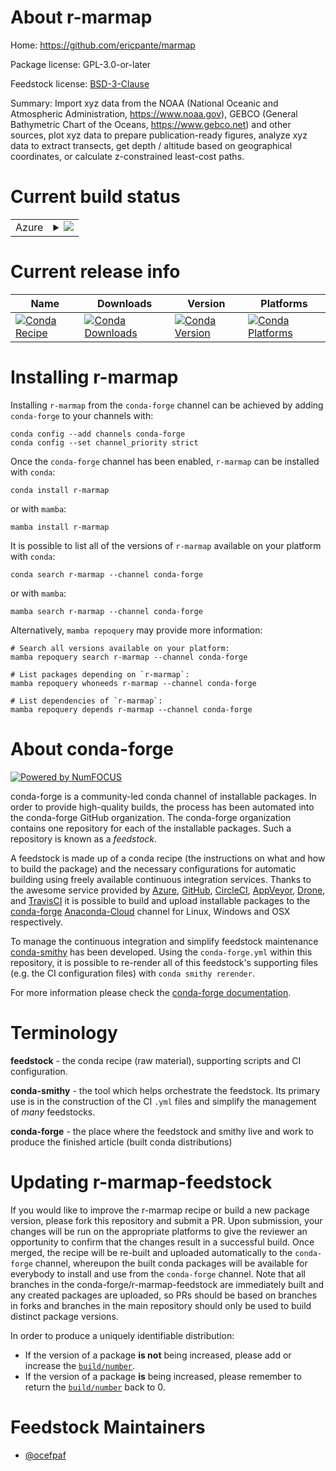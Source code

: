 About r-marmap
==============

Home: https://github.com/ericpante/marmap

Package license: GPL-3.0-or-later

Feedstock license: [BSD-3-Clause](https://github.com/conda-forge/r-marmap-feedstock/blob/main/LICENSE.txt)

Summary: Import xyz data from the NOAA (National Oceanic and Atmospheric Administration, <https://www.noaa.gov>), GEBCO (General Bathymetric Chart of the Oceans, <https://www.gebco.net>) and other sources, plot xyz data to prepare publication-ready figures, analyze xyz data to extract transects, get depth / altitude based on geographical coordinates, or calculate z-constrained least-cost paths.

Current build status
====================


<table>
    
  <tr>
    <td>Azure</td>
    <td>
      <details>
        <summary>
          <a href="https://dev.azure.com/conda-forge/feedstock-builds/_build/latest?definitionId=13531&branchName=main">
            <img src="https://dev.azure.com/conda-forge/feedstock-builds/_apis/build/status/r-marmap-feedstock?branchName=main">
          </a>
        </summary>
        <table>
          <thead><tr><th>Variant</th><th>Status</th></tr></thead>
          <tbody><tr>
              <td>linux_64_r_base4.1</td>
              <td>
                <a href="https://dev.azure.com/conda-forge/feedstock-builds/_build/latest?definitionId=13531&branchName=main">
                  <img src="https://dev.azure.com/conda-forge/feedstock-builds/_apis/build/status/r-marmap-feedstock?branchName=main&jobName=linux&configuration=linux%20linux_64_r_base4.1" alt="variant">
                </a>
              </td>
            </tr><tr>
              <td>linux_64_r_base4.2</td>
              <td>
                <a href="https://dev.azure.com/conda-forge/feedstock-builds/_build/latest?definitionId=13531&branchName=main">
                  <img src="https://dev.azure.com/conda-forge/feedstock-builds/_apis/build/status/r-marmap-feedstock?branchName=main&jobName=linux&configuration=linux%20linux_64_r_base4.2" alt="variant">
                </a>
              </td>
            </tr><tr>
              <td>osx_64_r_base4.1</td>
              <td>
                <a href="https://dev.azure.com/conda-forge/feedstock-builds/_build/latest?definitionId=13531&branchName=main">
                  <img src="https://dev.azure.com/conda-forge/feedstock-builds/_apis/build/status/r-marmap-feedstock?branchName=main&jobName=osx&configuration=osx%20osx_64_r_base4.1" alt="variant">
                </a>
              </td>
            </tr><tr>
              <td>osx_64_r_base4.2</td>
              <td>
                <a href="https://dev.azure.com/conda-forge/feedstock-builds/_build/latest?definitionId=13531&branchName=main">
                  <img src="https://dev.azure.com/conda-forge/feedstock-builds/_apis/build/status/r-marmap-feedstock?branchName=main&jobName=osx&configuration=osx%20osx_64_r_base4.2" alt="variant">
                </a>
              </td>
            </tr><tr>
              <td>win_64</td>
              <td>
                <a href="https://dev.azure.com/conda-forge/feedstock-builds/_build/latest?definitionId=13531&branchName=main">
                  <img src="https://dev.azure.com/conda-forge/feedstock-builds/_apis/build/status/r-marmap-feedstock?branchName=main&jobName=win&configuration=win%20win_64_" alt="variant">
                </a>
              </td>
            </tr>
          </tbody>
        </table>
      </details>
    </td>
  </tr>
</table>

Current release info
====================

| Name | Downloads | Version | Platforms |
| --- | --- | --- | --- |
| [![Conda Recipe](https://img.shields.io/badge/recipe-r--marmap-green.svg)](https://anaconda.org/conda-forge/r-marmap) | [![Conda Downloads](https://img.shields.io/conda/dn/conda-forge/r-marmap.svg)](https://anaconda.org/conda-forge/r-marmap) | [![Conda Version](https://img.shields.io/conda/vn/conda-forge/r-marmap.svg)](https://anaconda.org/conda-forge/r-marmap) | [![Conda Platforms](https://img.shields.io/conda/pn/conda-forge/r-marmap.svg)](https://anaconda.org/conda-forge/r-marmap) |

Installing r-marmap
===================

Installing `r-marmap` from the `conda-forge` channel can be achieved by adding `conda-forge` to your channels with:

```
conda config --add channels conda-forge
conda config --set channel_priority strict
```

Once the `conda-forge` channel has been enabled, `r-marmap` can be installed with `conda`:

```
conda install r-marmap
```

or with `mamba`:

```
mamba install r-marmap
```

It is possible to list all of the versions of `r-marmap` available on your platform with `conda`:

```
conda search r-marmap --channel conda-forge
```

or with `mamba`:

```
mamba search r-marmap --channel conda-forge
```

Alternatively, `mamba repoquery` may provide more information:

```
# Search all versions available on your platform:
mamba repoquery search r-marmap --channel conda-forge

# List packages depending on `r-marmap`:
mamba repoquery whoneeds r-marmap --channel conda-forge

# List dependencies of `r-marmap`:
mamba repoquery depends r-marmap --channel conda-forge
```


About conda-forge
=================

[![Powered by
NumFOCUS](https://img.shields.io/badge/powered%20by-NumFOCUS-orange.svg?style=flat&colorA=E1523D&colorB=007D8A)](https://numfocus.org)

conda-forge is a community-led conda channel of installable packages.
In order to provide high-quality builds, the process has been automated into the
conda-forge GitHub organization. The conda-forge organization contains one repository
for each of the installable packages. Such a repository is known as a *feedstock*.

A feedstock is made up of a conda recipe (the instructions on what and how to build
the package) and the necessary configurations for automatic building using freely
available continuous integration services. Thanks to the awesome service provided by
[Azure](https://azure.microsoft.com/en-us/services/devops/), [GitHub](https://github.com/),
[CircleCI](https://circleci.com/), [AppVeyor](https://www.appveyor.com/),
[Drone](https://cloud.drone.io/welcome), and [TravisCI](https://travis-ci.com/)
it is possible to build and upload installable packages to the
[conda-forge](https://anaconda.org/conda-forge) [Anaconda-Cloud](https://anaconda.org/)
channel for Linux, Windows and OSX respectively.

To manage the continuous integration and simplify feedstock maintenance
[conda-smithy](https://github.com/conda-forge/conda-smithy) has been developed.
Using the ``conda-forge.yml`` within this repository, it is possible to re-render all of
this feedstock's supporting files (e.g. the CI configuration files) with ``conda smithy rerender``.

For more information please check the [conda-forge documentation](https://conda-forge.org/docs/).

Terminology
===========

**feedstock** - the conda recipe (raw material), supporting scripts and CI configuration.

**conda-smithy** - the tool which helps orchestrate the feedstock.
                   Its primary use is in the construction of the CI ``.yml`` files
                   and simplify the management of *many* feedstocks.

**conda-forge** - the place where the feedstock and smithy live and work to
                  produce the finished article (built conda distributions)


Updating r-marmap-feedstock
===========================

If you would like to improve the r-marmap recipe or build a new
package version, please fork this repository and submit a PR. Upon submission,
your changes will be run on the appropriate platforms to give the reviewer an
opportunity to confirm that the changes result in a successful build. Once
merged, the recipe will be re-built and uploaded automatically to the
`conda-forge` channel, whereupon the built conda packages will be available for
everybody to install and use from the `conda-forge` channel.
Note that all branches in the conda-forge/r-marmap-feedstock are
immediately built and any created packages are uploaded, so PRs should be based
on branches in forks and branches in the main repository should only be used to
build distinct package versions.

In order to produce a uniquely identifiable distribution:
 * If the version of a package **is not** being increased, please add or increase
   the [``build/number``](https://docs.conda.io/projects/conda-build/en/latest/resources/define-metadata.html#build-number-and-string).
 * If the version of a package **is** being increased, please remember to return
   the [``build/number``](https://docs.conda.io/projects/conda-build/en/latest/resources/define-metadata.html#build-number-and-string)
   back to 0.

Feedstock Maintainers
=====================

* [@ocefpaf](https://github.com/ocefpaf/)

